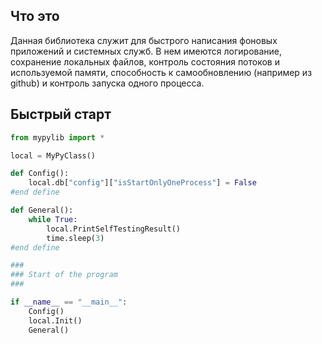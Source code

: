 ## Что это
Данная библиотека служит для быстрого написания фоновых приложений и системных служб.
В нем имеются логирование, сохранение локальных файлов, контроль состояния потоков и используемой памяти, способность к самообновлению (например из github) и контроль запуска одного процесса.

## Быстрый старт
```python
from mypylib import *

local = MyPyClass()

def Config():
	local.db["config"]["isStartOnlyOneProcess"] = False
#end define

def General():
	while True:
		local.PrintSelfTestingResult()
		time.sleep(3)
#end define

###
### Start of the program
###

if __name__ == "__main__":
	Config()
	local.Init()
	General()
```